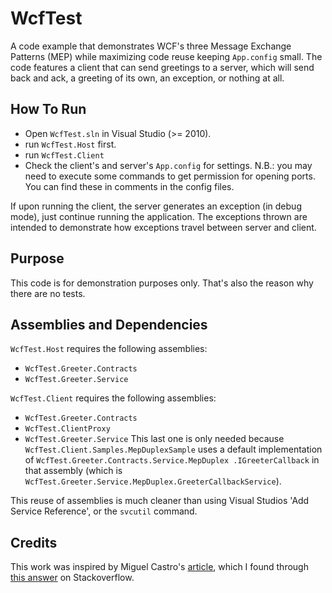 # WcfTest

A code example that demonstrates WCF's three Message Exchange Patterns (MEP) while maximizing code reuse keeping `App.config` small.
The code features a client that can send greetings to a server, which will send back and ack, a greeting of its own, an exception, or nothing at all.


## How To Run

 * Open `WcfTest.sln` in Visual Studio (>= 2010).
 * run `WcfTest.Host` first.
 * run `WcfTest.Client`
 * Check the client's and server's `App.config` for settings. N.B.: you may need to execute some commands to get permission for opening ports. You can find these in comments in the config files.

If upon running the client, the server generates an exception (in debug mode), just continue running the application. The exceptions thrown are intended to demonstrate how exceptions travel between server and client.


## Purpose

This code is for demonstration purposes only. That's also the reason why there are no tests.

## Assemblies and Dependencies
`WcfTest.Host` requires the following assemblies:

 * `WcfTest.Greeter.Contracts`
 * `WcfTest.Greeter.Service`

`WcfTest.Client` requires the following assemblies:

 * `WcfTest.Greeter.Contracts`
 * `WcfTest.ClientProxy`
 * `WcfTest.Greeter.Service` This last one is only needed because `WcfTest.Client.Samples.MepDuplexSample` uses a default implementation of `WcfTest.Greeter.Contracts.Service.MepDuplex
.IGreeterCallback` in that assembly (which is `WcfTest.Greeter.Service.MepDuplex.GreeterCallbackService`).

This reuse of assemblies is much cleaner than using Visual Studios 'Add Service Reference', or the `svcutil` command.


## Credits

This work was inspired by Miguel Castro's [article][1], which I found through [this answer][2] on Stackoverflow.

 [1]: http://code-magazine.com/article.aspx?quickid=0809101
 [2]: http://stackoverflow.com/a/7474694/1296709
